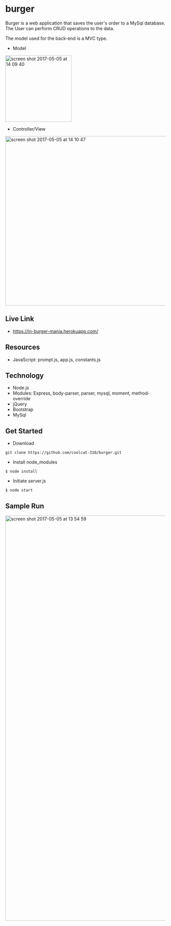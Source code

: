 # burger

Burger is a web application that saves the user's order to a MySql database. 
The User can perform CRUD operations to the data. 

The model used for the back-end is a MVC type. 

- Model

<img width="208" alt="screen shot 2017-05-05 at 14 09 40" src="https://cloud.githubusercontent.com/assets/16736074/25764436/92e6244c-319c-11e7-8141-1d1de13d00b4.png">


- Controller/View

<img width="531" alt="screen shot 2017-05-05 at 14 10 47" src="https://cloud.githubusercontent.com/assets/16736074/25764455/b5187bd2-319c-11e7-9ad6-1dd4b3fd2c0c.png">



## Live Link

- https://jn-burger-mania.herokuapp.com/

## Resources

- JavaScript:   prompt.js, app.js, constants.js

## Technology

- Node.js
- Modules: Express, body-parser, parser, mysql, moment, method-override
- jQuery
- Bootstrap
- MySql


## Get Started

- Download
```
git clone https://github.com/coolcat-310/burger.git

```

- Install node_modules
```
$ node install
```

- Initiate server.js

```
$ node start   

```

## Sample Run

<img width="1270" alt="screen shot 2017-05-05 at 13 54 59" src="https://cloud.githubusercontent.com/assets/16736074/25763979/8f6ddce4-319a-11e7-9b42-0df79a3cee7e.png">
